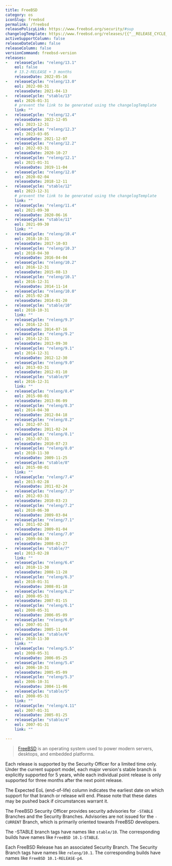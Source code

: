 ```yaml
---
title: FreeBSD
category: os
iconSlug: freebsd
permalink: /freebsd
releasePolicyLink: https://www.freebsd.org/security/#sup
changelogTemplate: https://www.freebsd.org/releases/{{"__RELEASE_CYCLE__" | split:'/' | last}}R/
activeSupportColumn: false
releaseDateColumn: false
releaseColumn: false
versionCommand: freebsd-version
releases:
-   releaseCycle: "releng/13.1"
    eol: false
    # 13.2-RELEASE + 3 months
    releaseDate: 2022-05-16
-   releaseCycle: "releng/13.0"
    eol: 2022-08-31
    releaseDate: 2021-04-13
-   releaseCycle: "stable/13"
    eol: 2026-01-31
    # prevent the link to be generated using the changelogTemplate
    link: ""
-   releaseCycle: "releng/12.4"
    releaseDate: 2022-12-05
    eol: 2023-12-31
-   releaseCycle: "releng/12.3"
    eol: 2023-03-05
    releaseDate: 2021-12-07
-   releaseCycle: "releng/12.2"
    eol: 2022-03-31
    releaseDate: 2020-10-27
-   releaseCycle: "releng/12.1"
    eol: 2021-01-31
    releaseDate: 2019-11-04
-   releaseCycle: "releng/12.0"
    eol: 2020-02-04
    releaseDate: 2018-12-11
-   releaseCycle: "stable/12"
    eol: 2023-12-31
    # prevent the link to be generated using the changelogTemplate
    link: ""
-   releaseCycle: "releng/11.4"
    eol: 2021-09-30
    releaseDate: 2020-06-16
-   releaseCycle: "stable/11"
    eol: 2021-09-30
    link: ""
-   releaseCycle: "releng/10.4"
    eol: 2018-10-31
    releaseDate: 2017-10-03
-   releaseCycle: "releng/10.3"
    eol: 2018-04-30
    releaseDate: 2016-04-04
-   releaseCycle: "releng/10.2"
    eol: 2016-12-31
    releaseDate: 2015-08-13
-   releaseCycle: "releng/10.1"
    eol: 2016-12-31
    releaseDate: 2014-11-14
-   releaseCycle: "releng/10.0"
    eol: 2015-02-28
    releaseDate: 2014-01-20
-   releaseCycle: "stable/10"
    eol: 2018-10-31
    link: ""
-   releaseCycle: "releng/9.3"
    eol: 2016-12-31
    releaseDate: 2014-07-16
-   releaseCycle: "releng/9.2"
    eol: 2014-12-31
    releaseDate: 2013-09-30
-   releaseCycle: "releng/9.1"
    eol: 2014-12-31
    releaseDate: 2012-12-30
-   releaseCycle: "releng/9.0"
    eol: 2013-03-31
    releaseDate: 2012-01-10
-   releaseCycle: "stable/9"
    eol: 2016-12-31
    link: ""
-   releaseCycle: "releng/8.4"
    eol: 2015-08-01
    releaseDate: 2013-06-09
-   releaseCycle: "releng/8.3"
    eol: 2014-04-30
    releaseDate: 2012-04-18
-   releaseCycle: "releng/8.2"
    eol: 2012-07-31
    releaseDate: 2011-02-24
-   releaseCycle: "releng/8.1"
    eol: 2012-07-31
    releaseDate: 2010-07-23
-   releaseCycle: "releng/8.0"
    eol: 2010-11-30
    releaseDate: 2009-11-25
-   releaseCycle: "stable/8"
    eol: 2015-08-01
    link: ""
-   releaseCycle: "releng/7.4"
    eol: 2013-02-28
    releaseDate: 2011-02-24
-   releaseCycle: "releng/7.3"
    eol: 2012-03-31
    releaseDate: 2010-03-23
-   releaseCycle: "releng/7.2"
    eol: 2010-06-30
    releaseDate: 2009-03-04
-   releaseCycle: "releng/7.1"
    eol: 2011-02-28
    releaseDate: 2009-01-04
-   releaseCycle: "releng/7.0"
    eol: 2009-04-30
    releaseDate: 2008-02-27
-   releaseCycle: "stable/7"
    eol: 2013-02-28
    link: ""
-   releaseCycle: "releng/6.4"
    eol: 2010-11-30
    releaseDate: 2008-11-28
-   releaseCycle: "releng/6.3"
    eol: 2010-01-31
    releaseDate: 2008-01-18
-   releaseCycle: "releng/6.2"
    eol: 2008-05-31
    releaseDate: 2007-01-15
-   releaseCycle: "releng/6.1"
    eol: 2008-05-31
    releaseDate: 2006-05-09
-   releaseCycle: "releng/6.0"
    eol: 2007-01-31
    releaseDate: 2005-11-04
-   releaseCycle: "stable/6"
    eol: 2010-11-30
    link: ""
-   releaseCycle: "releng/5.5"
    eol: 2008-05-31
    releaseDate: 2006-05-25
-   releaseCycle: "releng/5.4"
    eol: 2006-10-31
    releaseDate: 2005-05-09
-   releaseCycle: "releng/5.3"
    eol: 2006-10-31
    releaseDate: 2004-11-06
-   releaseCycle: "stable/5"
    eol: 2008-05-31
    link: ""
-   releaseCycle: "releng/4.11"
    eol: 2007-01-31
    releaseDate: 2005-01-25
-   releaseCycle: "stable/4"
    eol: 2007-01-31
    link: ""

---
```


> [FreeBSD](https://www.freebsd.org) is an operating system used to power modern servers, desktops, and embedded platforms.

Each release is supported by the Security Officer for a limited time only. Under the current support model, each major version's stable branch is explicitly supported for 5 years, while each individual point release is only supported for three months after the next point release.

The Expected EoL (end-of-life) column indicates the earliest date on which support for that branch or release will end. Please note that these dates may be pushed back if circumstances warrant it.

The FreeBSD Security Officer provides security advisories for `-STABLE` Branches and the Security Branches. Advisories are not issued for the `-CURRENT` Branch, which is primarily oriented towards FreeBSD developers.

The -STABLE branch tags have names like `stable/10`. The corresponding builds have names like `FreeBSD 10.1-STABLE`.

Each FreeBSD Release has an associated Security Branch. The Security Branch tags have names like `releng/10.1`. The corresponding builds have names like `FreeBSD 10.1-RELEASE-p4`.
